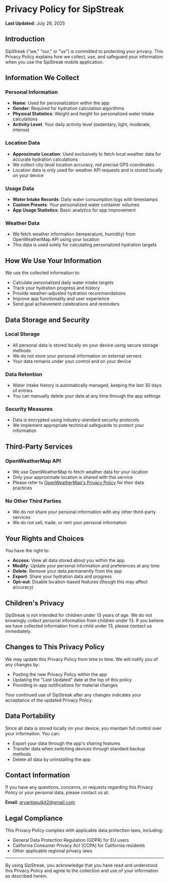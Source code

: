 # Privacy Policy for SipStreak

**Last Updated:** July 26, 2025

## Introduction

SipStreak ("we," "our," or "us") is committed to protecting your privacy. This Privacy Policy explains how we collect, use, and safeguard your information when you use the SipStreak mobile application.

## Information We Collect

### Personal Information
- **Name**: Used for personalization within the app
- **Gender**: Required for hydration calculation algorithms
- **Physical Statistics**: Weight and height for personalized water intake calculations
- **Activity Level**: Your daily activity level (sedentary, light, moderate, intense)

### Location Data  
- **Approximate Location**: Used exclusively to fetch local weather data for accurate hydration calculations
- We collect city-level location accuracy, not precise GPS coordinates
- Location data is only used for weather API requests and is stored locally on your device

### Usage Data
- **Water Intake Records**: Daily water consumption logs with timestamps
- **Custom Presets**: Your personalized water container volumes
- **App Usage Statistics**: Basic analytics for app improvement

### Weather Data
- We fetch weather information (temperature, humidity) from OpenWeatherMap API using your location
- This data is used solely for calculating personalized hydration targets

## How We Use Your Information

We use the collected information to:

- Calculate personalized daily water intake targets
- Track your hydration progress and history
- Provide weather-adjusted hydration recommendations
- Improve app functionality and user experience
- Send goal achievement celebrations and reminders

## Data Storage and Security

### Local Storage
- All personal data is stored locally on your device using secure storage methods
- We do not store your personal information on external servers
- Your data remains under your control and on your device

### Data Retention
- Water intake history is automatically managed, keeping the last 30 days of entries
- You can manually delete your data at any time through the app settings

### Security Measures
- Data is encrypted using industry-standard security protocols
- We implement appropriate technical safeguards to protect your information

## Third-Party Services

### OpenWeatherMap API
- We use OpenWeatherMap to fetch weather data for your location
- Only your approximate location is shared with this service
- Please refer to [OpenWeatherMap's Privacy Policy](https://openweathermap.org/privacy-policy) for their data practices

### No Other Third Parties
- We do not share your personal information with any other third-party services
- We do not sell, trade, or rent your personal information

## Your Rights and Choices

You have the right to:

- **Access**: View all data stored about you within the app
- **Modify**: Update your personal information and preferences at any time
- **Delete**: Remove your data permanently from the app
- **Export**: Share your hydration data and progress
- **Opt-out**: Disable location-based features (though this may affect accuracy)

## Children's Privacy

SipStreak is not intended for children under 13 years of age. We do not knowingly collect personal information from children under 13. If you believe we have collected information from a child under 13, please contact us immediately.

## Changes to This Privacy Policy

We may update this Privacy Policy from time to time. We will notify you of any changes by:

- Posting the new Privacy Policy within the app
- Updating the "Last Updated" date at the top of this policy
- Providing in-app notifications for material changes

Your continued use of SipStreak after any changes indicates your acceptance of the updated Privacy Policy.

## Data Portability

Since all data is stored locally on your device, you maintain full control over your information. You can:

- Export your data through the app's sharing features
- Transfer data when switching devices through standard backup methods
- Delete all data by uninstalling the app

## Contact Information

If you have any questions, concerns, or requests regarding this Privacy Policy or your personal data, please contact us at:

**Email**: aryantopulkit2@gmail.com

## Legal Compliance

This Privacy Policy complies with applicable data protection laws, including:

- General Data Protection Regulation (GDPR) for EU users
- California Consumer Privacy Act (CCPA) for California residents
- Other applicable regional privacy laws

---

By using SipStreak, you acknowledge that you have read and understood this Privacy Policy and agree to the collection and use of your information as described herein.